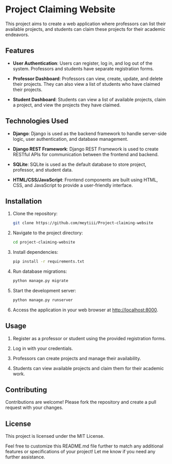﻿
# Project Claiming Website

This project aims to create a web application where professors can list their available projects, and students can claim these projects for their academic endeavors.

## Features

- **User Authentication**: Users can register, log in, and log out of the system. Professors and students have separate registration forms.

- **Professor Dashboard**: Professors can view, create, update, and delete their projects. They can also view a list of students who have claimed their projects.

- **Student Dashboard**: Students can view a list of available projects, claim a project, and view the projects they have claimed.

## Technologies Used

- **Django**: Django is used as the backend framework to handle server-side logic, user authentication, and database management.

- **Django REST Framework**: Django REST Framework is used to create RESTful APIs for communication between the frontend and backend.

- **SQLite**: SQLite is used as the default database to store project, professor, and student data.

- **HTML/CSS/JavaScript**: Frontend components are built using HTML, CSS, and JavaScript to provide a user-friendly interface.

## Installation

1. Clone the repository:
   ```bash
   git clone https://github.com/meytiii/Project-claiming-website
2.  Navigate to the project directory:
    ```bash
    cd project-claiming-website
3.  Install dependencies:
    ```bash
    pip install -r requirements.txt
4.  Run database migrations:
    ```bash
    python manage.py migrate
5.  Start the development server:
    ```bash
    python manage.py runserver
6.  Access the application in your web browser at [http://localhost:8000](http://localhost:8000/).
    

## Usage

1.  Register as a professor or student using the provided registration forms.
    
2.  Log in with your credentials.
    
3.  Professors can create projects and manage their availability.
    
4.  Students can view available projects and claim them for their academic work.
    

## Contributing

Contributions are welcome! Please fork the repository and create a pull request with your changes.

## License

This project is licensed under the MIT License.

Feel free to customize this README.md file further to match any additional features or specifications of your project! Let me know if you need any further assistance.

